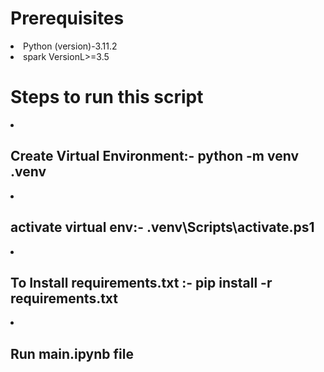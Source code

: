 <left>
<h1>Prerequisites</h1>
<ls>
<li>Python (version)-3.11.2</li>
<li>spark VersionL>=3.5</li>
</ls>
<h1>Steps to run this script</h1>

<ls>
<li><h2>Create Virtual Environment:- python -m venv .venv</h2></li>
<li><h2>activate virtual env:- .venv\Scripts\activate.ps1</h2></li>
<li><h2>To Install requirements.txt :- pip install -r requirements.txt </h2></li>
<li><h2>Run main.ipynb file</h2></li>
</ls>